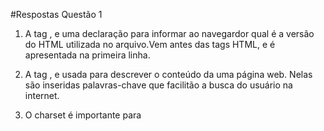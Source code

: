 #Respostas Questão 1

  1. A tag <!DOCTYPE html>, e uma declaração para informar ao navegardor qual é a versão do HTML utilizada no arquivo.Vem antes das tags HTML, e é apresentada na primeira linha.

  2. A tag <meta>, e usada para descrever o conteúdo da uma página web. Nelas são inseridas palavras-chave que facilitão a busca do usuário na internet.

  3. O charset é importante para